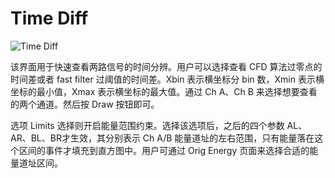 <!-- OFFLINE_TimeDiff.md --- 
;; 
;; Description: 
;; Author: Hongyi Wu(吴鸿毅)
;; Email: wuhongyi@qq.com 
;; Created: 日 10月  7 09:00:25 2018 (+0800)
;; Last-Updated: 日 10月  7 09:00:38 2018 (+0800)
;;           By: Hongyi Wu(吴鸿毅)
;;     Update #: 1
;; URL: http://wuhongyi.cn -->

# Time Diff

![Time Diff](/img/TimeDiff.png)

该界面用于快速查看两路信号的时间分辨。用户可以选择查看 CFD 算法过零点的时间差或者 fast filter 过阈值的时间差。Xbin 表示横坐标分 bin 数，Xmin 表示横坐标的最小值，Xmax 表示横坐标的最大值。通过 Ch A、Ch B 来选择想要查看的两个通道。然后按 Draw 按钮即可。

选项 Limits 选择则开启能量范围约束。选择该选项后，之后的四个参数 AL、AR、BL、BR才生效，其分别表示 Ch A/B 能量道址的左右范围，只有能量落在这个区间的事件才填充到直方图中。用户可通过 Orig Energy 页面来选择合适的能量道址区间。

<!-- OFFLINE_TimeDiff.md ends here -->
